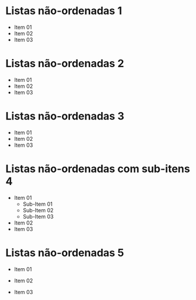 # Listas não-ordenadas 1

* Item 01
* Item 02
* Item 03

# Listas não-ordenadas 2

- Item 01
- Item 02
- Item 03

# Listas não-ordenadas 3

+ Item 01
+ Item 02
+ Item 03

# Listas não-ordenadas com sub-itens 4

* Item 01
    + Sub-Item 01
    + Sub-Item 02
    + Sub-Item 03
* Item 02
* Item 03

# Listas não-ordenadas 5

* Item 01

* Item 02

* Item 03